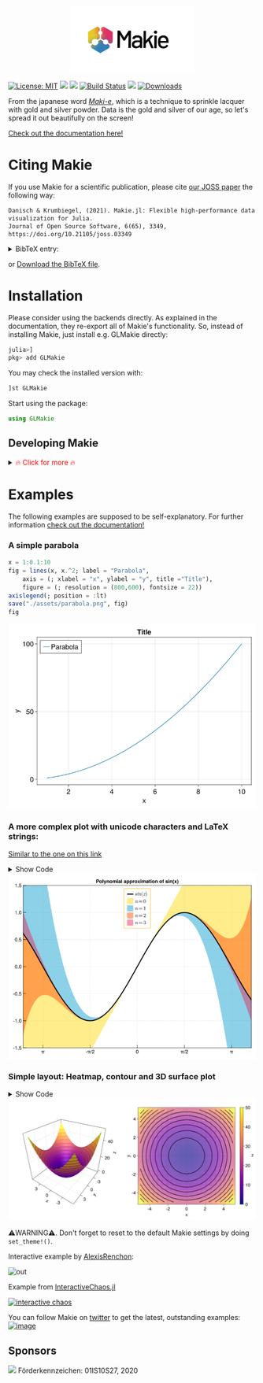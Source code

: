 <div align="center">
    <picture>
      <source media="(prefers-color-scheme: dark)" 
        srcset="/assets/makie_logo_canvas_dark.svg" >
      <img alt="Makie.jl logo" 
        src="/assets/makie_logo_canvas.svg" width="250">
    </picture>
</div>

[![License: MIT](https://img.shields.io/badge/License-MIT-green.svg)](https://github.com/MakieOrg/Makie.jl/blob/main/LICENSE)
[![][docs-stable-img]][docs-stable-url] [![][docs-master-img]][docs-master-url]
[![Build Status](https://github.com/MakieOrg/Makie.jl/actions/workflows/ci.yml/badge.svg?branch=master)](https://github.com/MakieOrg/Makie.jl/actions/workflows/ci.yml?query=branch%3Amaster)
[![](https://img.shields.io/twitter/url/https/twitter.com/cloudposse.svg?style=social&label=Follow%20%40MakiePlots)](https://twitter.com/MakiePlots)
[![Downloads](https://shields.io/endpoint?url=https://pkgs.genieframework.com/api/v1/badge/Makie&label=Downloads)](https://pkgs.genieframework.com?packages=Makie)

From the japanese word [_Maki-e_](https://en.wikipedia.org/wiki/Maki-e), which is a technique to sprinkle lacquer with gold and silver powder.
Data is the gold and silver of our age, so let's spread it out beautifully on the screen!

[Check out the documentation here!](http://docs.makie.org/stable/)

[gitlab-img]: https://gitlab.com/JuliaGPU/Makie.jl/badges/master/pipeline.svg
[gitlab-url]: https://gitlab.com/JuliaGPU/Makie.jl/pipelines
[docs-stable-img]: https://img.shields.io/badge/docs-stable-lightgrey.svg
[docs-stable-url]: http://docs.makie.org/stable/
[docs-master-img]: https://img.shields.io/badge/docs-master-blue.svg
[docs-master-url]: http://docs.makie.org/dev/

# Citing Makie

If you use Makie for a scientific publication, please cite [our JOSS paper](https://joss.theoj.org/papers/10.21105/joss.03349) the following way:

```
Danisch & Krumbiegel, (2021). Makie.jl: Flexible high-performance data visualization for Julia.
Journal of Open Source Software, 6(65), 3349, https://doi.org/10.21105/joss.03349
```


<details>
  <summary>BibTeX entry:</summary>

```bib
@article{DanischKrumbiegel2021,
  doi = {10.21105/joss.03349},
  url = {https://doi.org/10.21105/joss.03349},
  year = {2021},
  publisher = {The Open Journal},
  volume = {6},
  number = {65},
  pages = {3349},
  author = {Simon Danisch and Julius Krumbiegel},
  title = {{Makie.jl}: Flexible high-performance data visualization for {Julia}},
  journal = {Journal of Open Source Software}
}
```
</details>

or [Download the BibTeX file](./assets/DanischKrumbiegel2021.bibtex).

# Installation

Please consider using the backends directly. As explained in the documentation, they re-export all of Makie's functionality.
So, instead of installing Makie, just install e.g. GLMakie directly:

```julia
julia>]
pkg> add GLMakie
```

You may check the installed version with:

```julia
]st GLMakie
```

Start using the package:

```julia
using GLMakie
```

## Developing Makie

<details>
  <summary><span style="color:red"> 🔥 Click for more 🔥</span></summary>

Makie and its backends all live in the Makie monorepo.
This makes it easier to change code across all packages.
Therefore, dev'ing Makie almost works as with other Julia packages, just, that one needs to also dev the sub packages:

```julia
]dev --local Makie # local will clone the repository at ./dev/Makie
]dev dev/Makie/MakieCore dev/Makie/GLMakie dev/Makie/CairoMakie dev/Makie/WGLMakie dev/Makie/RPRMakie
```

To run the tests, you also should add:
```julia
]dev dev/Makie/ReferenceTests
```
For more info about ReferenceTests, check out its [README](./ReferenceUpdater/README.md)
</details>

# Examples

The following examples are supposed to be self-explanatory. For further information [check out the documentation!](http://docs.makie.org/stable/)

### A simple parabola

```julia
x = 1:0.1:10
fig = lines(x, x.^2; label = "Parabola",
    axis = (; xlabel = "x", ylabel = "y", title ="Title"),
    figure = (; resolution = (800,600), fontsize = 22))
axislegend(; position = :lt)
save("./assets/parabola.png", fig)
fig
```

<img src="./assets/parabola.png">

### A more complex plot with unicode characters and LaTeX strings:
[Similar to the one on this link](<https://github.com/gcalderone/Gnuplot.jl#a-slightly-more-complex-plot-with-unicode-on-x-tics>)

<details>
  <summary>Show Code</summary>

```julia
x = -2pi:0.1:2pi
approx = fill(0.0, length(x))
cmap = [:gold, :deepskyblue3, :orangered, "#e82051"]
set_theme!(palette = (; patchcolor = cgrad(cmap, alpha=0.45)))
fig, axis, lineplot = lines(x, sin.(x); label = L"sin(x)", linewidth = 3, color = :black,
    axis = (; title = "Polynomial approximation of sin(x)",
        xgridstyle = :dash, ygridstyle = :dash,
        xticksize = 10, yticksize = 10, xtickalign = 1, ytickalign = 1,
        xticks = (-π:π/2:π, ["π", "-π/2", "0", "π/2", "π"])
    ))
translate!(lineplot, 0, 0, 2) # move line to foreground
band!(x, sin.(x), approx .+= x; label = L"n = 0")
band!(x, sin.(x), approx .+= -x .^ 3 / 6; label = L"n = 1")
band!(x, sin.(x), approx .+= x .^ 5 / 120; label = L"n = 2")
band!(x, sin.(x), approx .+= -x .^ 7 / 5040; label = L"n = 3")
limits!(-3.8, 3.8, -1.5, 1.5)
axislegend(; position = :ct, bgcolor = (:white, 0.75), framecolor = :orange)
save("./assets/approxsin.png", fig, resolution = (800, 600))
fig
```
</details>

<img src="./assets/approxsin.png">

### Simple layout: Heatmap, contour and 3D surface plot

<details>
  <summary>Show Code</summary>

```julia
x = y = -5:0.5:5
z = x .^ 2 .+ y' .^ 2
cmap = :plasma
set_theme!(colormap = cmap)
fig = Figure(fontsize = 22)
ax3d = Axis3(fig[1, 1]; aspect = (1, 1, 1),
    perspectiveness = 0.5, azimuth = 2.19, elevation = 0.57)
ax2d = Axis(fig[1, 2]; aspect = 1, xlabel = "x", ylabel="y")
pltobj = surface!(ax3d, x, y, z; transparency = true)
heatmap!(ax2d, x, y, z; colormap = (cmap, 0.65))
contour!(ax2d, x, y, z; linewidth = 2, levels = 12, color = :black)
contour3d!(ax3d, x, y, z; linewidth = 4, levels = 12,
    transparency = true)
Colorbar(fig[1, 3], pltobj; label="z", labelrotation=pi)
colsize!(fig.layout, 1, Aspect(1, 1.0))
colsize!(fig.layout, 2, Aspect(1, 1.0))
resize_to_layout!(fig)
save("./assets/simpleLayout.png", fig)
fig
```
</details>

<img src="./assets/simpleLayout.png">

⚠️WARNING⚠️. Don't forget to reset to the default Makie settings by doing `set_theme!()`.

Interactive example by [AlexisRenchon](https://github.com/AlexisRenchon):

![out](https://user-images.githubusercontent.com/1010467/81500379-2e8cfa80-92d2-11ea-884a-7069d401e5d0.gif)

Example from [InteractiveChaos.jl](https://github.com/JuliaDynamics/InteractiveChaos.jl)

[![interactive chaos](https://user-images.githubusercontent.com/1010467/81500069-ea005f80-92cf-11ea-81db-2b7bcbfea297.gif)
](https://github.com/JuliaDynamics/InteractiveChaos.jl)


You can follow Makie on [twitter](https://twitter.com/MakiePlots) to get the latest, outstanding examples:
[![image](https://user-images.githubusercontent.com/1010467/81500210-e7523a00-92d0-11ea-9849-1240f165e0f8.png)](https://twitter.com/MakiePlots)


## Sponsors

<img src="https://github.com/MakieOrg/Makie.jl/blob/master/assets/BMBF_gefoerdert_2017_en.jpg?raw=true" width="300"/>
Förderkennzeichen: 01IS10S27, 2020
